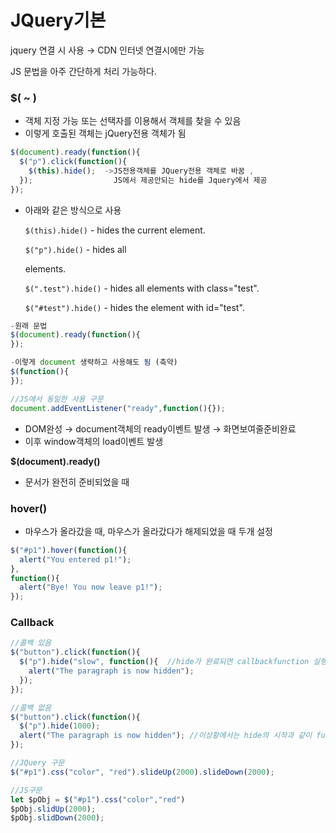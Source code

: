 # JQuery기본

jquery 연결 시 사용 → CDN 인터넷 연결시에만 가능 

<script src="[https://ajax.googleapis.com/ajax/libs/jquery/3.6.0/jquery.min.js](https://ajax.googleapis.com/ajax/libs/jquery/3.6.0/jquery.min.js)"></script>

JS 문법을 아주 간단하게 처리 가능하다.

### $( ~ )

- 객체 지정 가능 또는 선택자를 이용해서 객체를 찾을 수 있음
- 이렇게 호출된 객체는 jQuery전용 객체가 됨

```jsx
$(document).ready(function(){
  $("p").click(function(){
    $(this).hide();  ->JS전용객체를 JQuery전용 객체로 바꿈 ,
  });                  JS에서 제공안되는 hide를 Jquery에서 제공 
});
```

- 아래와 같은 방식으로 사용
    
    `$(this).hide()` - hides the current element.
    
    `$("p").hide()` - hides all <p> elements.
    
    `$(".test").hide()` - hides all elements with class="test".
    
    `$("#test").hide()` - hides the element with id="test".
    

```jsx
-원래 문법 
$(document).ready(function(){
});

-이렇게 document 생략하고 사용해도 됨 (축약)
$(function(){
});

//JS에서 동일한 사용 구문
document.addEventListener("ready",function(){});
```

- DOM완성 → document객체의 ready이벤트 발생 → 화면보여줄준비완료
- 이후 window객체의 load이벤트 발생

**$(document).ready()**

- 문서가 완전히 준비되었을 때

### **hover()**

- 마우스가 올라갔을 때, 마우스가 올라갔다가 해제되었을 때 두개 설정

```jsx
$("#p1").hover(function(){
  alert("You entered p1!");
},
function(){
  alert("Bye! You now leave p1!");
});
```

### Callback

```jsx
//콜백 있음
$("button").click(function(){
  $("p").hide("slow", function(){  //hide가 완료되면 callbackfunction 실행
    alert("The paragraph is now hidden");
  });
});

//콜백 없음 
$("button").click(function(){
  $("p").hide(1000);
  alert("The paragraph is now hidden"); //이상황에서는 hide의 시작과 같이 function실행
});
```

```jsx
//JQuery 구문
$("#p1").css("color", "red").slideUp(2000).slideDown(2000);

//JS구문
let $pObj = $("#p1").css("color","red")
$pObj.slidUp(2000);
$pObj.slidDown(2000);
```